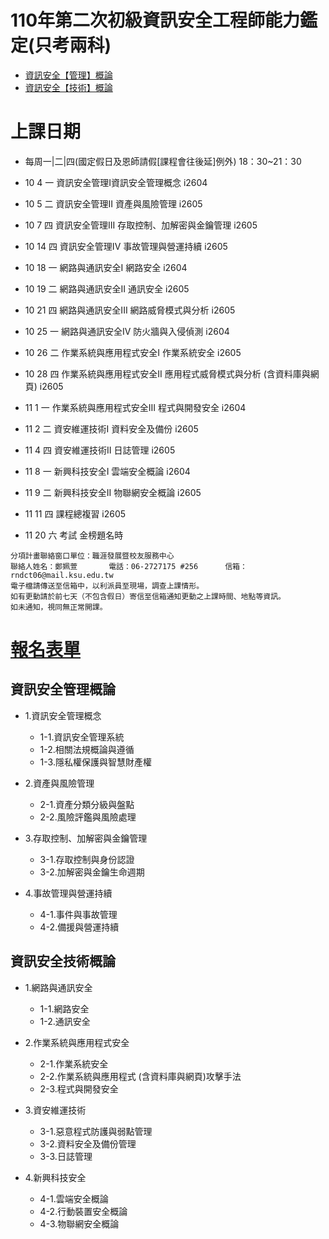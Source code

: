 # 110年第二次初級資訊安全工程師能力鑑定(只考兩科)
- [資訊安全【管理】概論](#資訊安全管理概論 )
- [資訊安全【技術】概論](#資訊安全技術概論)

# 上課日期
- 每周一|二|四(國定假日及恩師請假[課程會往後延]例外) 18：30~21：30
- 10	4	一	資訊安全管理I資訊安全管理概念	i2604
- 10	5	二	資訊安全管理II 資產與風險管理	i2605
- 10	7	四	資訊安全管理III 存取控制、加解密與金鑰管理	i2605
- 10	14	四	資訊安全管理IV 事故管理與營運持續	i2605
- 10	18	一	網路與通訊安全I 網路安全	i2604
- 10	19	二	網路與通訊安全II 通訊安全	i2605
- 10	21	四	網路與通訊安全III 網路威脅模式與分析	i2605
- 10	25	一	網路與通訊安全IV 防火牆與入侵偵測	i2604
- 10	26	二	作業系統與應用程式安全I 作業系統安全	i2605
- 10	28	四	作業系統與應用程式安全II 應用程式威脅模式與分析 (含資料庫與網頁)	i2605
- 11	1	一	作業系統與應用程式安全III 程式與開發安全	i2604
- 11	2	二	資安維運技術I 資料安全及備份	i2605
- 11	4	四	資安維運技術II 日誌管理	i2605
- 11	8	一	新興科技安全I 雲端安全概論	i2604
- 11	9	二	新興科技安全II 物聯網安全概論	i2605
- 11	11	 四	課程總複習	i2605

- 11  20  六  考試 金榜題名時

```
分項計畫聯絡窗口單位：職涯發展暨校友服務中心
聯絡人姓名：鄭姵萱       電話：06-2727175 #256      信箱：rndct06@mail.ksu.edu.tw        
電子檔請傳送至信箱中，以利派員至現場，調查上課情形。
如有更動請於前七天（不包含假日）寄信至信箱通知更動之上課時間、地點等資訊。
如未通知，視同無正常開課。
```
# [報名表單](https://reurl.cc/xEQLGZ)

## 資訊安全管理概論

- 1.資訊安全管理概念
  - 1-1.資訊安全管理系統
  - 1-2.相關法規概論與遵循
  - 1-3.隱私權保護與智慧財產權

- 2.資產與風險管理
  - 2-1.資產分類分級與盤點
  - 2-2.風險評鑑與風險處理

- 3.存取控制、加解密與金鑰管理
  - 3-1.存取控制與身份認證
  - 3-2.加解密與金鑰生命週期

- 4.事故管理與營運持續
  - 4-1.事件與事故管理
  - 4-2.備援與營運持續


## 資訊安全技術概論
- 1.網路與通訊安全
  - 1-1.網路安全
  - 1-2.通訊安全

- 2.作業系統與應用程式安全
  - 2-1.作業系統安全
  - 2-2.作業系統與應用程式 (含資料庫與網頁)攻擊手法
  - 2-3.程式與開發安全


- 3.資安維運技術
  - 3-1.惡意程式防護與弱點管理
  - 3-2.資料安全及備份管理
  - 3-3.日誌管理

- 4.新興科技安全
  - 4-1.雲端安全概論
  - 4-2.行動裝置安全概論
  - 4-3.物聯網安全概論




